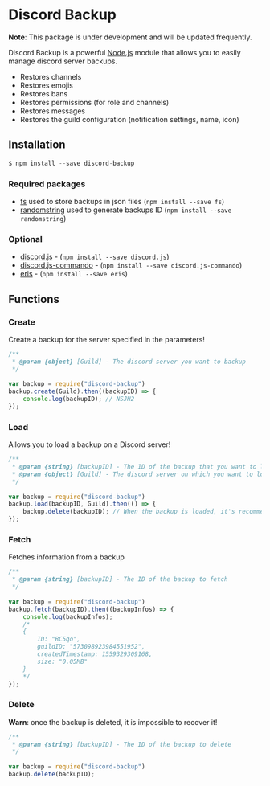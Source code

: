# Discord Backup

**Note**: This package is under development and will be updated frequently.

Discord Backup is a powerful [Node.js](https://nodejs.org) module that allows you to easily manage discord server backups.

* Restores channels
* Restores emojis
* Restores bans
* Restores permissions (for role and channels)
* Restores messages
* Restores the guild configuration (notification settings, name, icon)

## Installation

```js
$ npm install --save discord-backup
```

### Required packages

-   [fs](https://www.npmjs.com/package/fs) used to store backups in json files (`npm install --save fs`)
-   [randomstring](https://www.npmjs.com/package/randomstring) used to generate backups ID (`npm install --save randomstring`)

### Optional

-   [discord.js](https://www.npmjs.com/package/discord.js) - (`npm install --save discord.js`)
-   [discord.js-commando](https://www.npmjs.com/package/discord.js-commando) - (`npm install --save discord.js-commando`)
-   [eris](https://www.npmjs.com/package/eris) - (`npm install --save eris`)

## Functions

### Create

Create a backup for the server specified in the parameters!
```js
/**
 * @param {object} [Guild] - The discord server you want to backup
 */
 
var backup = require("discord-backup")
backup.create(Guild).then((backupID) => {
    console.log(backupID); // NSJH2
});
```

### Load

Allows you to load a backup on a Discord server!
```js
/**
 * @param {string} [backupID] - The ID of the backup that you want to load
 * @param {object} [Guild] - The discord server on which you want to load the backup
 */
 
var backup = require("discord-backup")
backup.load(backupID, Guild).then(() => {
    backup.delete(backupID); // When the backup is loaded, it's recommended to delete it
});
```

### Fetch

Fetches information from a backup
```js
/**
 * @param {string} [backupID] - The ID of the backup to fetch
 */
 
var backup = require("discord-backup")
backup.fetch(backupID).then((backupInfos) => {
    console.log(backupInfos);
    /*
    {
        ID: "BC5qo",
        guildID: "573098923984551952",
        createdTimestamp: 1559329309168,
        size: "0.05MB"
    }
    */
});
```

### Delete

**Warn**: once the backup is deleted, it is impossible to recover it!
```js
/**
 * @param {string} [backupID] - The ID of the backup to delete
 */
 
var backup = require("discord-backup")
backup.delete(backupID);
```